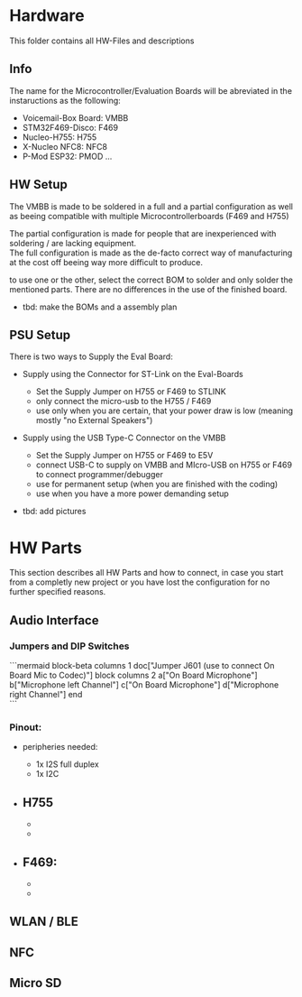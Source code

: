 # Hardware
This folder contains all HW-Files and descriptions

## Info
The name for the Microcontroller/Evaluation Boards will be abreviated in the instaructions as the following:
- Voicemail-Box Board: 	VMBB
- STM32F469-Disco:		F469
- Nucleo-H755:			H755
- X-Nucleo NFC8:		NFC8
- P-Mod ESP32:			PMOD
...

## HW Setup
The VMBB is made to be soldered in a full and a partial configuration as well as beeing compatible with
multiple Microcontrollerboards (F469 and H755)

The partial configuration is made for people that are inexperienced with soldering / are lacking equipment.  
The full configuration is made as the de-facto correct way of manufacturing at the cost off beeing way more difficult to produce.

to use one or the other, select the correct BOM to solder and only solder the mentioned parts. There are no differences in the use of the finished board.

- tbd: make the BOMs and a assembly plan 


## PSU Setup
There is two ways to Supply the Eval Board:
- Supply using the Connector for ST-Link on the Eval-Boards
	- Set the Supply Jumper on H755 or F469 to STLINK
	- only connect the micro-usb to the H755 / F469
	- use only when you are certain, that your power draw is low (meaning mostly "no External Speakers")

- Supply using the USB Type-C Connector on the VMBB
	- Set the Supply Jumper on H755 or F469 to E5V
	- connect USB-C to supply on VMBB and MIcro-USB on H755 or F469 to connect programmer/debugger
	- use for permanent setup (when you are finished with the coding)
	- use when you have a more power demanding setup


- tbd: add pictures

# HW Parts
This section describes all HW Parts and how to connect, in case you start from a completly new project
or you have lost the configuration for no further specified reasons.


## Audio Interface

### Jumpers and DIP Switches

<div align="left">
```mermaid
block-beta
    columns 1
    doc["Jumper J601 (use to connect On Board Mic to Codec)"]
    block
        columns 2
        a["On Board Microphone"]
        b["Microphone left Channel"]
        c["On Board Microphone"]
        d["Microphone right Channel"]
    end

</div>```


### Pinout:
- peripheries needed:
	- 1x I2S full duplex
	- 1x I2C


- H755
	- 
	- 
	- 

- F469:
	- 
	- 
	- 


## WLAN / BLE

## NFC

## Micro SD